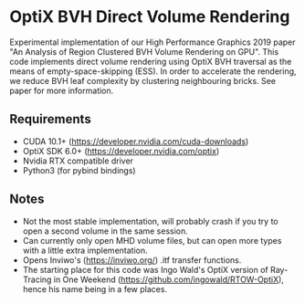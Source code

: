# OptiX BVH Direct Volume Rendering

Experimental implementation of our High Performance Graphics 2019 paper "An Analysis of Region Clustered BVH Volume Rendering on GPU".
This code implements direct volume rendering using OptiX BVH traversal as the means of empty-space-skipping (ESS).
In order to accelerate the rendering, we reduce BVH leaf complexity by clustering neighbouring bricks.
See paper for more information.

## Requirements
- CUDA 10.1+ (https://developer.nvidia.com/cuda-downloads)
- OptiX SDK 6.0+ (https://developer.nvidia.com/optix)
- Nvidia RTX compatible driver
- Python3 (for pybind bindings)

## Notes
- Not the most stable implementation, will probably crash if you try to open a second volume in the same session.
- Can currently only open MHD volume files, but can open more types with a little extra implementation.
- Opens Inviwo's (https://inviwo.org/) .itf transfer functions.
- The starting place for this code was Ingo Wald's OptiX version of Ray-Tracing in One Weekend (https://github.com/ingowald/RTOW-OptiX), hence his name being in a few places.
